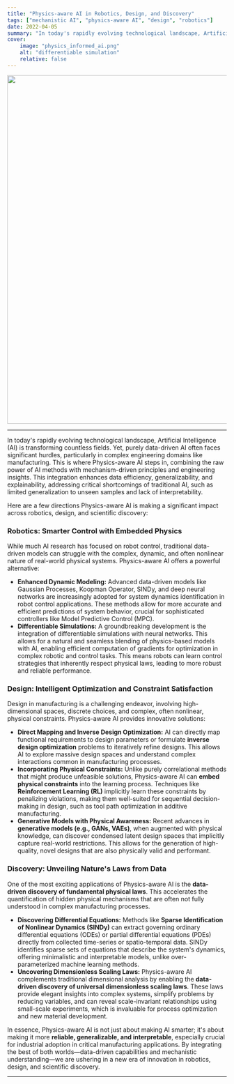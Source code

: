 ```yaml
---
title: "Physics-aware AI in Robotics, Design, and Discovery"
tags: ["mechanistic AI", "physics-aware AI", "design", "robotics"]
date: 2022-04-05
summary: "In today's rapidly evolving technological landscape, Artificial Intelligence (AI) is transforming countless fields. Yet, purely data-driven AI often faces significant hurdles, particularly in complex engineering domains like robotics and design and manufacturing. This is where Physics-aware AI steps in, combining the raw power of AI methods with mechanism-driven principles and engineering insights. This integration enhances data efficiency, generalizability, and explainability, addressing critical shortcomings of traditional AI, such as limited generalization to unseen samples and lack of interpretability."
cover:
    image: "physics_informed_ai.png"
    alt: "differentiable simulation"
    relative: false
---
```


<img src="/physics_informed_ai.png" width="800">

---

In today's rapidly evolving technological landscape, Artificial Intelligence (AI) is transforming countless fields. Yet, purely data-driven AI often faces significant hurdles, particularly in complex engineering domains like manufacturing. This is where Physics-aware AI steps in, combining the raw power of AI methods with mechanism-driven principles and engineering insights. This integration enhances data efficiency, generalizability, and explainability, addressing critical shortcomings of traditional AI, such as limited generalization to unseen samples and lack of interpretability.

Here are a few directions Physics-aware AI is making a significant impact across robotics, design, and scientific discovery:

### Robotics: Smarter Control with Embedded Physics

While much AI research has focused on robot control, traditional data-driven models can struggle with the complex, dynamic, and often nonlinear nature of real-world physical systems. Physics-aware AI offers a powerful alternative:

*   **Enhanced Dynamic Modeling:** Advanced data-driven models like Gaussian Processes, Koopman Operator, SINDy, and deep neural networks are increasingly adopted for system dynamics identification in robot control applications. These methods allow for more accurate and efficient predictions of system behavior, crucial for sophisticated controllers like Model Predictive Control (MPC).
*   **Differentiable Simulations:** A groundbreaking development is the integration of differentiable simulations with neural networks. This allows for a natural and seamless blending of physics-based models with AI, enabling efficient computation of gradients for optimization in complex robotic and control tasks. This means robots can learn control strategies that inherently respect physical laws, leading to more robust and reliable performance.

### Design: Intelligent Optimization and Constraint Satisfaction

Design in manufacturing is a challenging endeavor, involving high-dimensional spaces, discrete choices, and complex, often nonlinear, physical constraints. Physics-aware AI provides innovative solutions:

*   **Direct Mapping and Inverse Design Optimization:** AI can directly map functional requirements to design parameters or formulate **inverse design optimization** problems to iteratively refine designs. This allows AI to explore massive design spaces and understand complex interactions common in manufacturing processes.
*   **Incorporating Physical Constraints:** Unlike purely correlational methods that might produce unfeasible solutions, Physics-aware AI can **embed physical constraints** into the learning process. Techniques like **Reinforcement Learning (RL)** implicitly learn these constraints by penalizing violations, making them well-suited for sequential decision-making in design, such as tool path optimization in additive manufacturing.
*   **Generative Models with Physical Awareness:** Recent advances in **generative models (e.g., GANs, VAEs)**, when augmented with physical knowledge, can discover condensed latent design spaces that implicitly capture real-world restrictions. This allows for the generation of high-quality, novel designs that are also physically valid and performant.

### Discovery: Unveiling Nature's Laws from Data

One of the most exciting applications of Physics-aware AI is the **data-driven discovery of fundamental physical laws**. This accelerates the quantification of hidden physical mechanisms that are often not fully understood in complex manufacturing processes.

*   **Discovering Differential Equations:** Methods like **Sparse Identification of Nonlinear Dynamics (SINDy)** can extract governing ordinary differential equations (ODEs) or partial differential equations (PDEs) directly from collected time-series or spatio-temporal data. SINDy identifies sparse sets of equations that describe the system's dynamics, offering minimalistic and interpretable models, unlike over-parameterized machine learning methods.
*   **Uncovering Dimensionless Scaling Laws:** Physics-aware AI complements traditional dimensional analysis by enabling the **data-driven discovery of universal dimensionless scaling laws**. These laws provide elegant insights into complex systems, simplify problems by reducing variables, and can reveal scale-invariant relationships using small-scale experiments, which is invaluable for process optimization and new material development.

In essence, Physics-aware AI is not just about making AI smarter; it's about making it more **reliable, generalizable, and interpretable**, especially crucial for industrial adoption in critical manufacturing applications. By integrating the best of both worlds—data-driven capabilities and mechanistic understanding—we are ushering in a new era of innovation in robotics, design, and scientific discovery.

---

